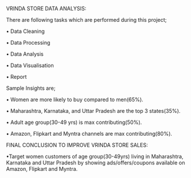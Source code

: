 VRINDA STORE DATA ANALYSIS:

There are following tasks which are performed during this project;
 
 
 •	Data Cleaning 
 
 •	Data Processing
 
 •	Data Analysis
 
 •	Data Visualisation
 
 •	Report

Sample Insights are;

 •	Women are more likely to buy compared to men(65%).
 
 •	Maharashtra, Karnataka, and Uttar Pradesh are the top 3 states(35%).
 
 •	Adult age group(30-49 yrs) is max contributing(50%).
 
 •	Amazon, Flipkart and Myntra channels are max contributing(80%).

FINAL CONCLUSION TO IMPROVE VRINDA STORE SALES:
 
 
 •Target women customers of age group(30-49yrs) living in Maharashtra, Karnataka and Uttar Pradesh by showing ads/offers/coupons available on Amazon, Flipkart and Myntra.


